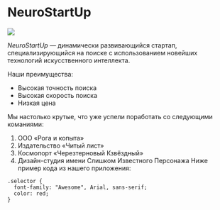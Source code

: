 # NeuroStartUp

![](https://github.com/netology-ds-team/git-homeworks/raw/main/1_self/logo.png)

*NeuroStartUp* — динамически развивающийся стартап, специализирующийся на поиске с использованием 
 новейших технологий искусственного интеллекта.

Наши преимущества:
* Высокая точность поиска
* Высокая скорость поиска
* Низкая цена

Мы настолько крутые, что уже успели поработать со следующими команиями:

1. ООО «Рога и копыта»
2. Издательство «Читый лист»
3. Космопорт «Черезтерновый Кзвёздный»
4. Дизайн-студия имени Слишком Известного Персонажа
Ниже пример кода из нашего приложения:
```
.selector {
  font-family: "Awesome", Arial, sans-serif;
  color: red;
}
````
